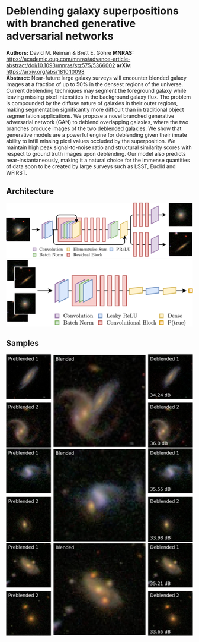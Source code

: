 # Deblending galaxy superpositions with branched generative adversarial networks

**Authors:** David M. Reiman & Brett E. Göhre
**MNRAS:** https://academic.oup.com/mnras/advance-article-abstract/doi/10.1093/mnras/stz575/5366002
**arXiv:** https://arxiv.org/abs/1810.10098  
**Abstract:** Near-future large galaxy surveys will encounter blended galaxy images at a fraction of up to 50% in the densest regions of the universe. Current deblending techniques may segment the foreground galaxy while leaving missing pixel intensities in the background galaxy flux. The problem is compounded by the diffuse nature of galaxies in their outer regions, making segmentation significantly more difficult than in traditional object segmentation applications. We propose a novel branched generative adversarial network (GAN) to deblend overlapping galaxies, where the two branches produce images of the two deblended galaxies. We show that generative models are a powerful engine for deblending given their innate ability to infill missing pixel values occluded by the superposition. We maintain high peak signal-to-noise ratio and structural similarity scores with respect to ground truth images upon deblending. Our model also predicts near-instantaneously, making it a natural choice for the immense quantities of data soon to be created by large surveys such as LSST, Euclid and WFIRST.

## Architecture

<img src="/docs/figures/generator.png"><br>
<img src="/docs/figures/discriminator.png">

## Samples

<img src="/docs/figures/sample-1.png"><br>
<img src="/docs/figures/sample-2.png"><br>
<img src="/docs/figures/sample-3.png">
